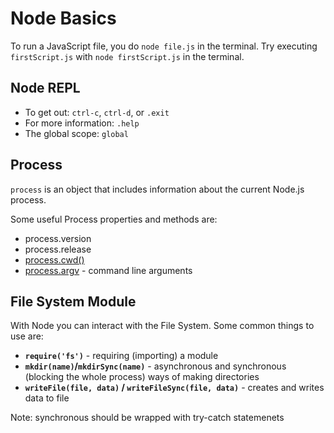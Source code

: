 # Node Basics

To run a JavaScript file, you do `node file.js` in the terminal. Try executing `firstScript.js` with `node firstScript.js` in the terminal.

## Node REPL

* To get out: `ctrl-c`, `ctrl-d`, or `.exit`
* For more information: `.help`
* The global scope: `global`

## Process

`process` is an object that includes information about the current Node.js process.

Some useful Process properties and methods are: 
* process.version
* process.release
* [process.cwd()](https://nodejs.org/docs/latest/api/process.html#processcwd)
* [process.argv](https://nodejs.org/docs/latest/api/process.html#processargv) - command line arguments

## File System Module

With Node you can interact with the File System. Some common things to use are:

* **`require('fs')`** - requiring (importing) a module 
* **`mkdir(name)`/`mkdirSync(name)`** - asynchronous and synchronous (blocking the whole process) ways of making directories
* **`writeFile(file, data)` / `writeFileSync(file, data)`** - creates and writes data to file

Note: synchronous should be wrapped with try-catch statemenets













